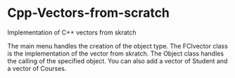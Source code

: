 # Cpp-Vectors-from-scratch
Implementation of C++ vectors from skratch

The main menu handles the creation of the object type.
The FCIvector class is the implementation of the vector from skratch.
The Object class handles the calling of the specified object.
You can also add a vector of Student and a vector of Courses.
